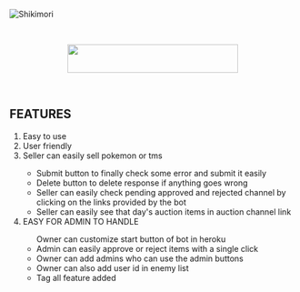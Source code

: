 ![Shikimori](https://telegra.ph/file/ba2907d2685f82e9b8f98.png)



<br>
<p align="center"><a href="https://heroku.com/deploy?template=https://github.com/Yashwant2005/waifugrabberbot"> <img src="https://img.shields.io/badge/Deploy%20To%20Heroku-black?style=for-the-badge&logo=heroku" width="300" height="50"/></a></p>


<br><h2>FEATURES</h2> <ol type="1">
<li>Easy to use</li>
<li>User friendly</li>

<li>Seller can easily sell pokemon or tms</li><ul>
<li>Submit button to finally check some error and submit it easily</li>
<li>Delete button to delete response if anything goes wrong</li>
<li>Seller can easily check pending approved and rejected channel by clicking on the links provided by the bot</li>
<li>Seller can easily see that day's auction items in auction channel link</li></ul>

<li>EASY FOR ADMIN TO HANDLE</li><ul>
</li>Owner can customize start button of bot in heroku</li>
<li>Admin can easily approve or reject items with a single click</li>
<li>Owner can add admins who can use the admin buttons</li>
<li>Owner can also add user id in enemy list</li>
<li>Tag all feature added</li></ul><ol>
